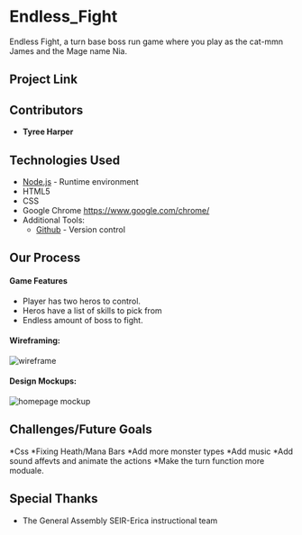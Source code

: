 # Endless_Fight
Endless Fight, a turn base boss run game where you play  as the cat-mmn James and the Mage name Nia. 

## Project Link
### 


## Contributors
* **Tyree Harper** 


## Technologies Used
* [Node.js](https://nodejs.org/en/) - Runtime environment
* HTML5
* CSS
* Google Chrome https://www.google.com/chrome/ 
* Additional Tools: 
  * [Github](https://github.com/) - Version control
    
   
## Our Process

#### Game Features
* Player has two heros to control.
* Heros have a list of skills to pick from
* Endless amount of boss to fight.


#### Wireframing:
![wireframe](https://imgur.com/58jM6JP "Wireframe")


#### Design Mockups:
![homepage mockup](https://imgur.com/4r4Te9D "Battle")


## Challenges/Future Goals
*Css
*Fixing Heath/Mana Bars
*Add more monster types
*Add music
*Add sound affevts and animate the actions
*Make the turn function more moduale.


## Special Thanks
* The General Assembly SEIR-Erica instructional team
